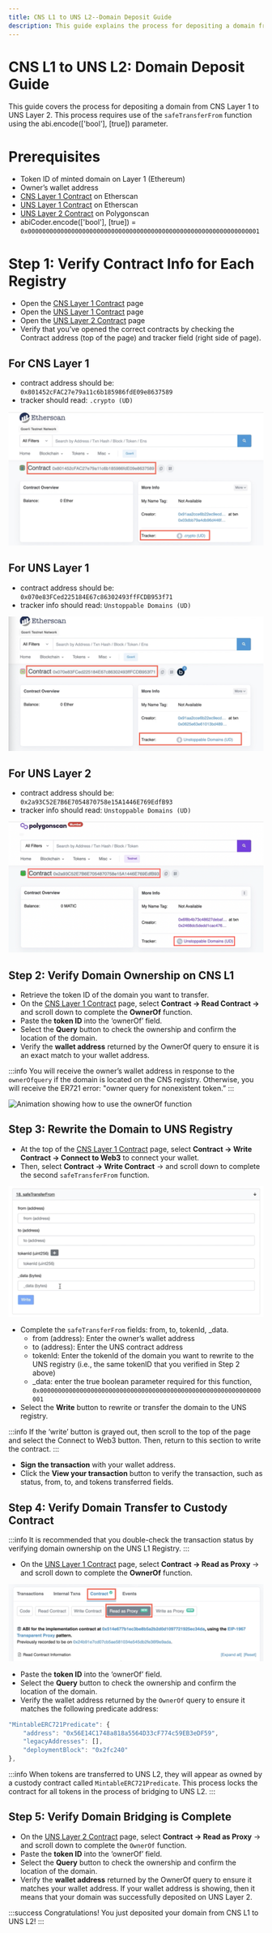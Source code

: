 ```yaml
---
title: CNS L1 to UNS L2--Domain Deposit Guide
description: This guide explains the process for depositing a domain from CNS Layer 1 (Ethereum) registry to the UNS Layer 2 (Polygon) registry.
---
```


# CNS L1 to UNS L2: Domain Deposit Guide

This guide covers the process for depositing a domain from CNS Layer 1 to UNS Layer 2. This process requires use of the ```safeTransferFrom``` function using the abi.encode(['bool'], [true]) parameter.

# Prerequisites
* Token ID of minted domain on Layer 1 (Ethereum)
* Owner’s wallet address
* ​[CNS Layer 1 Contract](https://goerli.etherscan.io/address/0x801452cFAC27e79a11c6b185986fdE09e8637589) on Etherscan
* ​[UNS Layer 1 Contract](https://goerli.etherscan.io/address/0x070e83FCed225184E67c86302493ffFCDB953f71) on Etherscan
* [UNS Layer 2 Contract](https://mumbai.polygonscan.com/address/0x2a93C52E7B6E7054870758e15A1446E769EdfB93) on Polygonscan
* abiCoder.encode(['bool'], [true]) = ```0x0000000000000000000000000000000000000000000000000000000000000001```

# Step 1: Verify Contract Info for Each Registry
* Open the [CNS Layer 1 Contract](https://goerli.etherscan.io/address/0x801452cFAC27e79a11c6b185986fdE09e8637589) page 
* Open the [UNS Layer 1 Contract](https://goerli.etherscan.io/address/0x070e83FCed225184E67c86302493ffFCDB953f71) page 
* Open the [UNS Layer 2 Contract](https://mumbai.polygonscan.com/address/0x2a93C52E7B6E7054870758e15A1446E769EdfB93) page
* Verify that you’ve opened the correct contracts by checking the Contract address (top of the page) and tracker field (right side of page). 

## For CNS Layer 1
* contract address should be: ```0x801452cFAC27e79a11c6b185986fdE09e8637589```
* tracker should read: ```.crypto (UD)```

![CNS Layer 1 contract address and tracker info](../images/cns-contract-verify.png)

## For UNS Layer 1
* contract address should be: ```0x070e83FCed225184E67c86302493ffFCDB953f71```
* tracker info should read: ```Unstoppable Domains (UD)```

![UNS Layer 1 contract address and tracker info](../images/uns-contract-verify.png)

## For UNS Layer 2
* contract address should be: ```0x2a93C52E7B6E7054870758e15A1446E769EdfB93```
* tracker info should read: ```Unstoppable Domains (UD)```

![UNS Layer 2 contract address and tracker info](../images/uns-L2-contract-verify.png)

## Step 2: Verify Domain Ownership on CNS L1
* Retrieve the token ID of the domain you want to transfer.
* On the [CNS Layer 1 Contract](https://goerli.etherscan.io/address/0x801452cFAC27e79a11c6b185986fdE09e8637589) page, select **Contract -> Read Contract ->** and scroll down to complete the **OwnerOf** function.
* Paste the **token ID** into the ‘ownerOf’ field.
* Select the **Query** button to check the ownership and confirm the location of the domain.
* Verify the **wallet address** returned by the OwnerOf query to ensure it is an exact match to your wallet address.

:::info
You will receive the owner’s wallet address in response to the ```ownerOfquery``` if the domain is located on the CNS registry. Otherwise, you will receive the ER721 error: "owner query for nonexistent token.”
:::

![Animation showing how to use the ownerOf function](../images/cnsL1-to-unsL1_small.gif)

## Step 3: Rewrite the Domain to UNS Registry
* At the top of the [CNS Layer 1 Contract](https://goerli.etherscan.io/address/0x801452cFAC27e79a11c6b185986fdE09e8637589) page, select **Contract -> Write Contract -> Connect to Web3** to connect your wallet.
* Then, select **Contract -> Write Contract** -> and scroll down to complete the second ```safeTransferFrom``` function.

![safeTransferFrom function with 4 fields to complete](../images/cns-safe-transfer-option2.png)

* Complete the ```safeTransferFrom``` fields: from, to, tokenId, _data.
    * from (address): Enter the owner’s wallet address 
    * to (address): Enter the UNS contract address
    * tokenId: Enter the tokenId of the domain you want to rewrite to the UNS registry (i.e., the same tokenID that you verified in Step 2 above)
    * _data: enter the true boolean parameter required for this function, ```0x0000000000000000000000000000000000000000000000000000000000000001```
* Select the **Write** button to rewrite or transfer the domain to the UNS registry.

:::info
If the ‘write’ button is grayed out, then scroll to the top of the page and select the Connect to Web3 button. Then, return to this section to write the contract.
:::

* **Sign the transaction** with your wallet address.
* Click the **View your transaction** button to verify the transaction, such as status, from, to, and tokens transferred fields.

## Step 4: Verify Domain Transfer to Custody Contract
:::info
It is recommended that you double-check the transaction status by verifying domain ownership on the UNS L1 Registry.
:::

* On the [UNS Layer 1 Contract](https://goerli.etherscan.io/address/0x070e83FCed225184E67c86302493ffFCDB953f71) page, select **Contract -> Read as Proxy** -> and scroll down to complete the **OwnerOf** function.

![Verify domain transfer to UNS L1 using Contract -> Read as Proxy](../images/uns-L1-check-owner.png)

* Paste the **token ID** into the ‘ownerOf’ field.
* Select the **Query** button to check the ownership and confirm the location of the domain.
* Verify the wallet address returned by the ```OwnerOf``` query to ensure it matches the following predicate address: 

```javascript
"MintableERC721Predicate": {
    "address": "0x56E14C1748a818a5564D33cF774c59EB3eDF59",
    "legacyAddresses": [],
    "deploymentBlock": "0x2fc240"
},
```
:::info
When tokens are transferred to UNS L2, they will appear as owned by a custody contract called ```MintableERC721Predicate```. This process locks the contract for all tokens in the process of bridging to UNS L2.
:::

## Step 5: Verify Domain Bridging is Complete
* On the [UNS Layer 2 Contract](https://mumbai.polygonscan.com/address/0x2a93C52E7B6E7054870758e15A1446E769EdfB93) page, select **Contract -> Read as Proxy** -> and scroll down to complete the ```OwnerOf``` function.
* Paste the **token ID** into the ‘ownerOf’ field.
* Select the **Query** button to check the ownership and confirm the location of the domain.
* Verify the **wallet address** returned by the OwnerOf query to ensure it matches your wallet address. If your wallet address is showing, then it means that your domain was successfully deposited on UNS Layer 2.

:::success
Congratulations! You just deposited your domain from CNS L1 to UNS L2!
:::